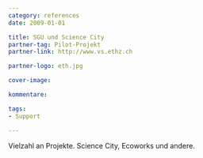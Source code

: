 ```yaml
---
category: references
date: 2009-01-01

title: SGU und Science City
partner-tag: Pilot-Projekt
partner-link: http://www.vs.ethz.ch

partner-logo: eth.jpg

cover-image: 

kommentare:

tags:
- Support

---
```


Vielzahl an Projekte. Science City, Ecoworks und andere.